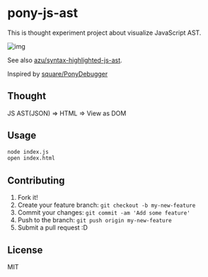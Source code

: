 # pony-js-ast

This is  thought experiment project about visualize JavaScript AST.

![img](https://monosnap.com/image/YgeTJn4HLRK3vshwNOayCzqP34loEP.png)

See also [azu/syntax-highlighted-js-ast](https://github.com/azu/syntax-highlighted-js-ast "azu/syntax-highlighted-js-ast").

Inspired by [square/PonyDebugger](https://github.com/square/PonyDebugger "square/PonyDebugger")

## Thought

JS AST(JSON) => HTML => View as DOM

## Usage

``` sh
node index.js
open index.html
```

## Contributing

1. Fork it!
2. Create your feature branch: `git checkout -b my-new-feature`
3. Commit your changes: `git commit -am 'Add some feature'`
4. Push to the branch: `git push origin my-new-feature`
5. Submit a pull request :D

## License

MIT
